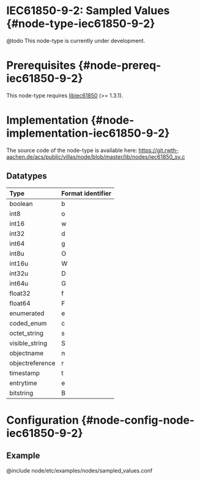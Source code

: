 # IEC61850-9-2: Sampled Values {#node-type-iec61850-9-2}

@todo This node-type is currently under development.

# Prerequisites {#node-prereq-iec61850-9-2}

This node-type requires [libiec61850](http://libiec61850.com/libiec61850/) (>= 1.3.1).

# Implementation {#node-implementation-iec61850-9-2}

The source code of the node-type is available here:
https://git.rwth-aachen.de/acs/public/villas/node/blob/master/lib/nodes/iec61850_sv.c

## Datatypes

| Type            | Format identifier |
| :---            | :---              |
| boolean         | b                 |
| int8            | o                 |
| int16           | w                 |
| int32           | d                 |
| int64           | g                 |
| int8u           | O                 |
| int16u          | W                 |
| int32u          | D                 |
| int64u          | G                 |
| float32         | f                 |
| float64         | F                 |
| enumerated      | e                 |
| coded_enum      | c                 |
| octet_string    | s                 |
| visible_string  | S                 |
| objectname      | n                 |
| objectreference | r                 |
| timestamp       | t                 |
| entrytime       | e                 |
| bitstring       | B                 |

# Configuration {#node-config-node-iec61850-9-2}

## Example

@include node/etc/examples/nodes/sampled_values.conf
